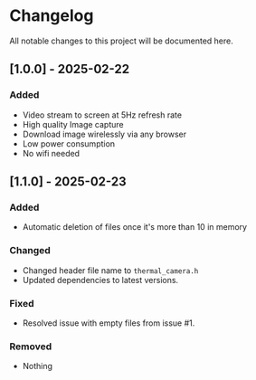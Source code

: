 # Changelog

All notable changes to this project will be documented here.

## [1.0.0] - 2025-02-22
### Added
- Video stream to screen at 5Hz refresh rate
- High quality Image capture
- Download image wirelessly via any browser
- Low power consumption
- No wifi needed

## [1.1.0] - 2025-02-23
### Added
- Automatic deletion of files once it's more than 10 in memory

### Changed
- Changed header file name to `thermal_camera.h`
- Updated dependencies to latest versions.

### Fixed
- Resolved issue with empty files from issue #1.

### Removed
- Nothing
